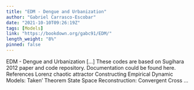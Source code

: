 ```yaml
---
title: "EDM - Dengue and Urbanization"
author: "Gabriel Carrasco-Escobar"
date: "2021-10-10T09:26:19Z"
tags: [Models]
link: "https://bookdown.org/gabc91/EDM/"
length_weight: "8%"
pinned: false
---
```


EDM - Dengue and Urbanization [...] These codes are based on Sugihara 2012 paper and code repository. Documentation could be found here. References Lorenz chaotic attractor Constructing Empirical Dynamic Models: Taken’ Theorem State Space Reconstruction: Convergent Cross ...
